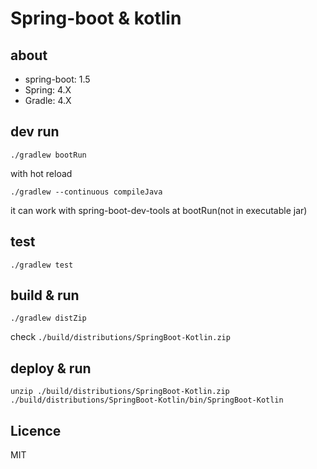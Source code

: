
# Spring-boot & kotlin

## about

- spring-boot: 1.5
- Spring: 4.X
- Gradle: 4.X

## dev run

```
./gradlew bootRun
```

with hot reload

```
./gradlew --continuous compileJava
```

it can work with spring-boot-dev-tools at bootRun(not in executable jar)

## test

```
./gradlew test
```

## build & run

```
./gradlew distZip
```

check `./build/distributions/SpringBoot-Kotlin.zip`

## deploy & run

```
unzip ./build/distributions/SpringBoot-Kotlin.zip
./build/distributions/SpringBoot-Kotlin/bin/SpringBoot-Kotlin
```

## Licence

MIT